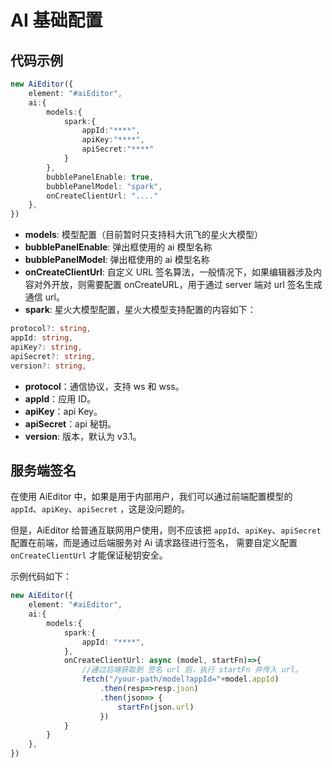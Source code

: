 # AI 基础配置


## 代码示例

```typescript
new AiEditor({
    element: "#aiEditor",
    ai:{
        models:{
            spark:{
                appId:"****",
                apiKey:"****",
                apiSecret:"****"
            }
        },
        bubblePanelEnable: true,
        bubblePanelModel: "spark",
        onCreateClientUrl: "...."
    },
})
```

- **models**: 模型配置（目前暂时只支持科大讯飞的星火大模型）
- **bubblePanelEnable**: 弹出框使用的 ai 模型名称
- **bubblePanelModel**: 弹出框使用的 ai 模型名称
- **onCreateClientUrl**: 自定义 URL 签名算法，一般情况下，如果编辑器涉及内容对外开放，则需要配置 onCreateURL，用于通过 server 端对 url 签名生成通信 url。
- **spark**: 星火大模型配置，星火大模型支持配置的内容如下：


```typescript
protocol?: string,
appId: string,
apiKey?: string,
apiSecret?: string,
version?: string,
```
- **protocol**：通信协议，支持 ws 和 wss。
- **appId**：应用 ID。
- **apiKey**：api Key。
- **apiSecret**：api 秘钥。
- **version**: 版本，默认为 v3.1。


## 服务端签名

在使用 AiEditor 中，如果是用于内部用户，我们可以通过前端配置模型的 `appId`、`apiKey`、`apiSecret` ，这是没问题的。

但是，AiEditor 给普通互联网用户使用，则不应该把 `appId`、`apiKey`、`apiSecret` 配置在前端，而是通过后端服务对 Ai 请求路径进行签名，
需要自定义配置 `onCreateClientUrl` 才能保证秘钥安全。


示例代码如下：

```typescript
new AiEditor({
    element: "#aiEditor",
    ai:{
        models:{
            spark:{
                appId: "****",
            },
            onCreateClientUrl: async (model, startFn)=>{
                //通过后端获取到 签名 url 后，执行 startFn 并传入 url。
                fetch("/your-path/model?appId="+model.appId)
                    .then(resp=>resp.json)
                    .then(json=> {
                        startFn(json.url)
                    })
            }
        }
    },
})
```
